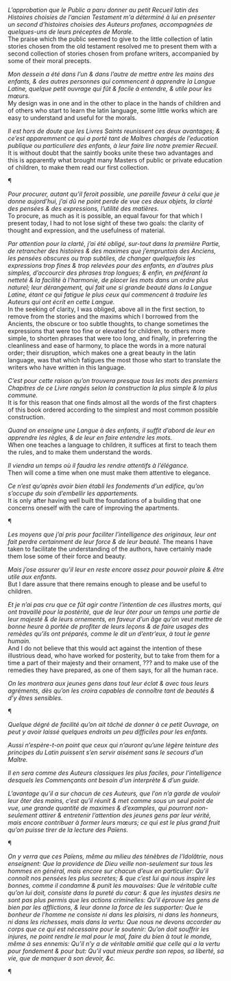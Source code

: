 *L’approbation que le Public a paru donner au petit Recueil latin des Histoires choisies de l’ancien Testament m'a déterminé à lui en présenter un second d'histoires choisies des Auteurs profanes, accompagnées de quelques-uns de leurs préceptes de Morale.*  
The praise which the public seemed to give to the little collection of latin stories chosen from the old testament resolved me to present them with a second collection of stories chosen from profane writers, accompanied by some of their moral precepts.

*Mon dessein a été dans l’un & dans l’autre de mettre entre les mains des enfants, & des autres personnes qui commencent à apprendre la Langue Latine, quelque petit ouvrage qui fût & facile à entendre, & utile pour les mœurs.*  
My design was in one and in the other to place in the hands of children and of others who start to learn the latin language, some little works which are easy to understand and useful for the morals.

*Il est hors de doute que les Livres Saints reunissent ces deux avantages; & ce’est apparemment ce qui a porté tant de Maîtres chargés de l’education publique ou particuliere des enfants, à leur faire lire notre premier Recueil.*  
It is without doubt that the saintly books unite these two advantages and this is apparently what brought many Masters of public or private education of children, to make them read our first collection.

¶

*Pour procurer, autant qu’il feroit possible, une pareille faveur à celui que je donne aujord’hui, j’ai dû ne point perde de vue ces deux objets, la clarté des pensées & des expressions, l’utilité des matières.*  
To procure, as much as it is possible, an equal favour for that which I present today, I had to not lose sight of these two goals: the clarity of thought and expression, and the usefulness of material.

*Par attention pour la clarté, j’ai été obligé, sur-tout dans la première Partie, de retrancher des histoires & des maximes que j’empruntois des Anciens, les pensées obscures ou trop subtiles, de changer quelquefois les expressions trop fines & trop relevées pour des enfants, en d’autres plus simples, d’accourcir des phrases trop longues; & enfin, en préférant la netteté & la facilité à l’harmonie, de placer les mots dans un ordre plus naturel; leur dérangement, qui fait une si grande beauté dans la Langue Latine, étant ce qui fatigue le plus ceux qui commencent à traduire les Auteurs qui ont écrit en cette Langue.*  
In the seeking of clarity, I was obliged, above all in the first section, to remove from the stories and the maxims which I borrowed from the Ancients, the obscure or too subtle thoughts, to change sometimes the expressions that were too fine or elevated for children, to others more simple, to shorten phrases that were too long, and finally, in preferring the cleanliness and ease of harmony, to place the words in a more natural order; their disruption, which makes one a great beauty in the latin language, was that which fatigues the most those who start to translate the writers who have written in this language.

*C’est pour cette raison qu’on trouvera presque tous les mots des premiers Chapitres de ce Livre rangés selon la construction la plus simple & la plus commune.*  
It is for this reason that one finds almost all the words of the first chapters of this book ordered according to the simplest and most common possible construction.

*Quand on enseigne une Langue à des enfants, il suffit d’abord de leur en apprendre les règles, & de leur en faire entendre les mots.*  
When one teaches a language to children, it suffices at first to teach them the rules, and to make them understand the words.

*Il viendra un temps où il faudra les rendre attentifs à l’élégance.*  
Then will come a time when one must make them attentive to elegance.

*Ce n’est qu’après avoir bien établi les fondements d’un edifice, qu’on s’occupe du soin d’embellir les appartements.*  
It is only after having well built the foundations of a building that one concerns oneself with the care of improving the apartments.

¶

*Les moyens que j’ai pris pour faciliter l’intelligence des originaux, leur ont fait perdre certainment de leur force & de leur beauté.* 
The means I have taken to facilitate the understanding of the authors, have certainly made them lose some of their force and beauty.

*Mais j’ose assurer qu’il leur en reste encore assez pour pouvoir plaire & être utile aux enfants.*  
But I dare assure that there remains enough to please and be useful to children. 

*Et je n’ai pas cru que ce fût agir contre l’intention de ces illustres morts, qui ont travaillé pour la postérité, que de leur ôter pour un temps une partie de leur majesté & de leurs ornements, en faveur d’un âge qu’on veut mettre de bonne heure à portée de profiter de leurs leçons & de faire usages des remèdes qu’ils ont préparés, comme le dit un d’entr’eux, à tout le genre humain.*  
And I do not believe that this would act against the intention of these illustrious dead, who have worked for posterity, but to take from them for a time a part of their majesty and their ornament, ??? and to make use of the remedies they have prepared, as one of them says, for all the human race. 

*On les montrera aux jeunes gens dans tout leur éclat & avec tous leurs agréments, dès qu’on les croira capables de connoître tant de beautés & d’y êtres sensibles.* 

¶

*Quelque dégré de facilité qu’on ait tâché de donner à ce petit Ouvrage, on peut y avoir laissé quelques endroits un peu difficiles pour les enfants.*  

*Aussi n’espère-t-on point que ceux qui n’auront qu’une légère teinture des principes du Latin puissent s’en servir aisément sans le secours d’un Maître.*  

*Il en sera comme des Auteurs classiques les plus faciles, pour l’intelligence desquels les Commençants ont besoin d’un interprète & d’un guide.* 

*L’avantage qu’il a sur chacun de ces Auteurs, que l’on n’a garde de vouloir leur ôter des mains, c’est qu’il réunit & met comme sous un seul point de vue, une grande quantité de maximes & d’examples, qui pourront non-seulement attirer & entretenir l’attention des jeunes gens par leur vérité, mais encore contribuer à former leurs mœurs; ce qui est le plus grand fruit qu’on puisse tirer de la lecture des Païens.* 

¶

*On y verra que ces Païens, même au milieu des ténèbres de l’Idolâtrie, nous enseignent: Que la providence de Dieu veille non-seulement sur tous les hommes en général, mais encore sur chacun d’eux en particulier: Qu’il connoît nos pensées les plus secretes; & que c’est lui qui nous inspire les bonnes, comme il condamne & punit les mauvaises: Que le véritable culte qu’on lui doit, consiste dans la pureté du cœur: & que les injustes desirs ne sont pas plus permis que les actions criminelles: Qu’il éprouve les gens de bien par les afflictions, & leur donne la force de les supporter: Que le bonheur de l’homme ne consiste ni dans les plaisirs, ni dans les honneurs, ni dans les richesses, mais dans la vertu: Que nous ne devons accorder au corps que ce qui est nécessaire pour le soutenir: Qu’on doit souffrir les injures, ne point rendre le mal pour le mal, faire du bien à tout le monde, même à ses ennemis: Qu’il n’y a de véritable amitié que celle qui a la vertu pour fondement & pour but: Qu’il vaut mieux perdre son repos, sa liberté, sa vie, que de manquer à son devoir, &c.*

¶

